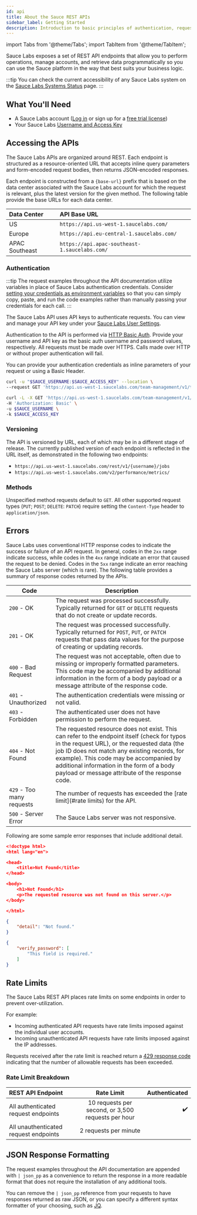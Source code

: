 ```yaml
---
id: api
title: About the Sauce REST APIs
sidebar_label: Getting Started
description: Introduction to basic principles of authentication, request/response structure, response codes and errors.
---
```


import Tabs from '@theme/Tabs';
import TabItem from '@theme/TabItem';


Sauce Labs exposes a set of REST API endpoints that allow you to perform operations, manage accounts, and retrieve data programmatically so you can use the Sauce platform in the way that best suits your business logic.

:::tip
You can check the current accessibility of any Sauce Labs system on the [Sauce Labs Systems Status](https://status.saucelabs.com/) page.
:::


## What You'll Need

* A Sauce Labs account ([Log in](https://accounts.saucelabs.com/am/XUI/#login/) or sign up for a [free trial license](https://saucelabs.com/sign-up))
* Your Sauce Labs [Username and Access Key](https://app.saucelabs.com/user-settings)


## Accessing the APIs

The Sauce Labs APIs are organized around REST. Each endpoint is structured as a resource-oriented URL that accepts inline query parameters and form-encoded request bodies, then returns JSON-encoded responses.

Each endpoint is constructed from a `{base-url}` prefix that is based on the data center associated with the Sauce Labs account for which the request is relevant, plus the latest version for the given method. The following table provide the base URLs for each data center.

|Data Center|API Base URL|
|:---|:-------|
|US|`https://api.us-west-1.saucelabs.com/`|
|Europe|`https://api.eu-central-1.saucelabs.com/`|
|APAC Southeast|`https://api.apac-southeast-1.saucelabs.com/`|


### Authentication

:::tip
The request examples throughout the API documentation utilize variables in place of Sauce Labs authentication credentials. Consider [setting your credentials as environment variables](/basics/environment-variables/) so that you can simply copy, paste, and run the code examples rather than manually passing your credentials for each call.
:::

The Sauce Labs API uses API keys to authenticate requests. You can view and manage your API key under your [Sauce Labs User Settings](https://app.saucelabs.com/user-settings).

Authentication to the API is performed via [HTTP Basic Auth](http://en.wikipedia.org/wiki/Basic_access_authentication). Provide your username and API key as the basic auth username and password values, respectively. All requests must be made over HTTPS. Calls made over HTTP or without proper authentication will fail.

You can provide your authentication credentials as inline parameters of your request or using a Basic Header.

```bash title="Inline Authenticated Request Example"
curl -u "$SAUCE_USERNAME:$SAUCE_ACCESS_KEY" --location \
--request GET 'https://api.us-west-1.saucelabs.com/team-management/v1/teams'
```

```bash title="Header Authenticated Request Example"
curl -L -X GET 'https://api.us-west-1.saucelabs.com/team-management/v1/users/' \
-H 'Authorization: Basic' \
-u $SAUCE_USERNAME \
-k $SAUCE_ACCESS_KEY
```


### Versioning

The API is versioned by URL, each of which may be in a different stage of release. The currently published version of each endpoint is reflected in the URL itself, as demonstrated in the following two endpoints:

* `https://api.us-west-1.saucelabs.com/rest/v1/{username}/jobs`
* `https://api.us-west-1.saucelabs.com/v2/performance/metrics/`

### Methods

Unspecified method requests default to `GET`. All other supported request types (`PUT`; `POST`; `DELETE`: `PATCH`) require setting the `Content-Type` header to `application/json`.

## Errors

Sauce Labs uses conventional HTTP response codes to indicate the success or failure of an API request. In general, codes in the `2xx` range indicate success, while codes in the `4xx` range indicate an error that caused the request to be denied. Codes in the `5xx` range indicate an error reaching the Sauce Labs server (which is rare). The following table provides a summary of response codes returned by the APIs.

|Code|Description|
|---|---|
|`200` - OK|The request was processed successfully. Typically returned for `GET` or `DELETE` requests that do not create or update records.|
|`201` - OK|The request was processed successfully. Typically returned for `POST`, `PUT`, or `PATCH` requests that pass data values for the purpose of creating or updating records.|
|`400` - Bad Request|The request was not acceptable, often due to missing or improperly formatted parameters. This code may be accompanied by additional information in the form of a body payload or a message attribute of the response code.|
|`401` - Unauthorized|The authentication credentials were missing or not valid.|
|`403` - Forbidden|The authenticated user does not have permission to perform the request.|
|`404` - Not Found|The requested resource does not exist. This can refer to the endpoint itself (check for typos in the request URL), or the requested data (the job ID does not match any existing records, for example). This code may be accompanied by additional information in the form of a body payload or message attribute of the response code.|
|`429` - Too many requests|The number of requests has exceeded the [rate limit](#rate limits) for the API.|
|`500` - Server Error|The Sauce Labs server was not responsive.|

Following are some sample error responses that include additional detail.

```json title="404 Typo in Request URL Error Response"
<!doctype html>
<html lang="en">

<head>
	<title>Not Found</title>
</head>

<body>
	<h1>Not Found</h1>
	<p>The requested resource was not found on this server.</p>
</body>

</html>
```

```json title="404 User ID Not Found Error Response"
{
    "detail": "Not found."
}
```

```json title="400 Missing Required Parameter Error Response"
{
    "verify_password": [
        "This field is required."
    ]
}
```


## Rate Limits

The Sauce Labs REST API places rate limits on some endpoints in order to prevent over-utilization.

For example:

* Incoming authenticated API requests have rate limits imposed against the individual user accounts.
* Incoming unauthenticated API requests have rate limits imposed against the IP addresses.

Requests received after the rate limit is reached return a [429 response code](https://developer.mozilla.org/en-US/docs/Web/HTTP/Status/429#:~:text=The%20HTTP%20429%20Too%20Many,before%20making%20a%20new%20request) indicating that the number of allowable requests has been exceeded.

### Rate Limit Breakdown

| REST API Endpoint | Rate Limit | Authenticated |
| :-------------------------- | :---:| ---:|
| All authenticated request endpoints | 10 requests per second, or 3,500 requests per hour | :heavy_check_mark: |
| All unauthenticated request endpoints | 2 requests per minute ||


## JSON Response Formatting

The request examples throughout the API documentation are appended with `| json_pp` as a convenience to return the response in a more readable format that does not require the installation of any additional tools.

You can remove the `| json_pp` reference from your requests to have responses returned as raw JSON, or you can specify a different syntax formatter of your choosing, such as [JQ](https://stedolan.github.io/jq/).

